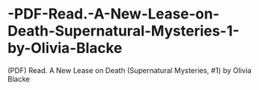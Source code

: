 # -PDF-Read.-A-New-Lease-on-Death-Supernatural-Mysteries-1-by-Olivia-Blacke
(PDF) Read. A New Lease on Death (Supernatural Mysteries, #1) by Olivia Blacke
